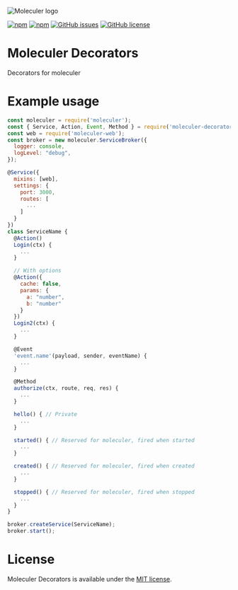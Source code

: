 ![Moleculer logo](https://raw.githubusercontent.com/ice-services/moleculer/HEAD/docs/assets/logo.png)


[![npm](https://img.shields.io/npm/v/moleculer-decorators.svg)](https://www.npmjs.com/package/moleculer-decorators) 
[![npm](https://img.shields.io/npm/dm/moleculer-decorators.svg)](https://www.npmjs.com/package/moleculer-decorators) 
[![GitHub issues](https://img.shields.io/github/issues/ColonelBundy/moleculer-decorators.svg)](https://github.com/ColonelBundy/moleculer-decorators/issues) 
[![GitHub license](https://img.shields.io/github/license/ColonelBundy/moleculer-decorators.svg)](https://github.com/ColonelBundy/moleculer-decorators/blob/master/LICENSE)
# Moleculer Decorators
Decorators for moleculer

# Example usage

```js
const moleculer = require('moleculer');
const { Service, Action, Event, Method } = require('moleculer-decorators');
const web = require('moleculer-web');
const broker = new moleculer.ServiceBroker({
  logger: console,
  logLevel: "debug",
});

@Service({
  mixins: [web],
  settings: {
    port: 3000,
    routes: [
      ...
    ]
  }
})
class ServiceName {
  @Action()
  Login(ctx) {
    ...
  }

  // With options
  @Action({
    cache: false,
    params: {
      a: "number",
      b: "number"
    }
  })
  Login2(ctx) {
    ...
  }

  @Event
  'event.name'(payload, sender, eventName) {
    ...
  }

  @Method
  authorize(ctx, route, req, res) {
    ...
  }

  hello() { // Private
    ...
  }

  started() { // Reserved for moleculer, fired when started
    ...
  }

  created() { // Reserved for moleculer, fired when created
    ...
  }

  stopped() { // Reserved for moleculer, fired when stopped
    ...
  }
}

broker.createService(ServiceName);
broker.start();
```

# License
Moleculer Decorators is available under the [MIT license](https://tldrlegal.com/license/mit-license).